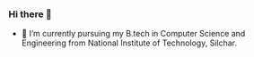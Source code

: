 ### Hi there 👋

- 🔭 I’m currently pursuing my B.tech in Computer Science and Engineering from National Institute of Technology, Silchar.



